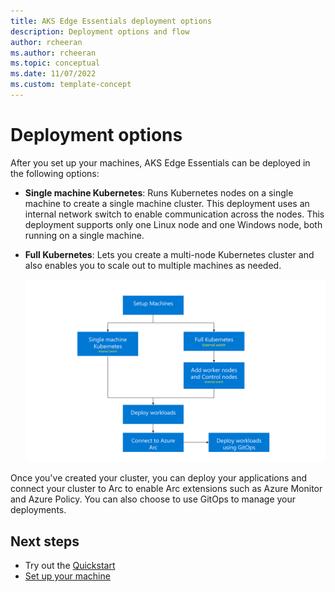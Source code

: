 ```yaml
---
title: AKS Edge Essentials deployment options 
description: Deployment options and flow
author: rcheeran
ms.author: rcheeran
ms.topic: conceptual
ms.date: 11/07/2022
ms.custom: template-concept
---
```



# Deployment options

After you set up your machines, AKS Edge Essentials can be deployed in the following options:

- **Single machine Kubernetes**: Runs Kubernetes nodes on a single machine to create a single machine cluster. This deployment uses an internal network switch to enable communication across the nodes. This deployment supports only one Linux node and one Windows node, both running on a single machine. 
- **Full Kubernetes**: Lets you create a multi-node Kubernetes cluster and also enables you to scale out to multiple machines as needed.

  ![Conceptual diagram showing deployment options.](media/aks-edge/deployment-options.png)
  
Once you've created your cluster, you can deploy your applications and connect your cluster to Arc to enable Arc extensions such as Azure Monitor and Azure Policy. You can also choose to use GitOps to manage your deployments.

## Next steps

- Try out the [Quickstart](aks-edge-quickstart.md)
- [Set up your machine](./aks-edge-howto-setup-machine.md)
